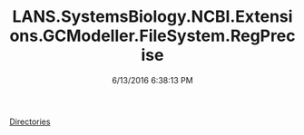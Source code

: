 ﻿---
title: LANS.SystemsBiology.NCBI.Extensions.GCModeller.FileSystem.RegPrecise
date: 6/13/2016 6:38:13 PM
---

[Directories](T-LANS.SystemsBiology.NCBI.Extensions.GCModeller.FileSystem.RegPrecise.Directories.html)
